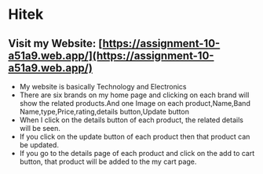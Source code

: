 # Hitek

Visit my Website: [https://assignment-10-a51a9.web.app/](https://assignment-10-a51a9.web.app/)
---
* My website is basically Technology and Electronics
* There are six brands on my home page and clicking on each brand will show the related products.And one Image on each product,Name,Band Name,type,Price,rating,details button,Update button
* When I click on the details button of each product, the related details will be seen.
* If you click on the update button of each product then that product can be updated.
* If you go to the details page of each product and click on the add to cart button, that product will be added to the my cart page.